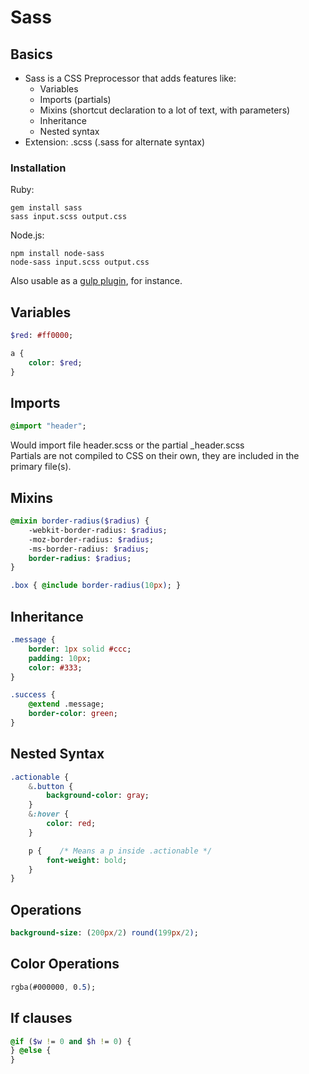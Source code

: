# Sass

## Basics

- Sass is a CSS Preprocessor that adds features like:
  - Variables
  - Imports (partials)
  - Mixins (shortcut declaration to a lot of text, with parameters)
  - Inheritance
  - Nested syntax
- Extension: .scss (.sass for alternate syntax)

### Installation

Ruby:
```
gem install sass
sass input.scss output.css
```

Node.js:
```
npm install node-sass
node-sass input.scss output.css
```

Also usable as a [gulp plugin](https://github.com/dlmanning/gulp-sass), for instance.


## Variables

```sass
$red: #ff0000;

a {
    color: $red;
}
```

## Imports

```sass
@import "header";
```

Would import file header.scss or the partial _header.scss  
Partials are not compiled to CSS on their own, they are included in the primary file(s).

## Mixins

```sass
@mixin border-radius($radius) {
    -webkit-border-radius: $radius;
    -moz-border-radius: $radius;
    -ms-border-radius: $radius;
    border-radius: $radius;
}

.box { @include border-radius(10px); }
```

## Inheritance

```sass
.message {
    border: 1px solid #ccc;
    padding: 10px;
    color: #333;
}

.success {
    @extend .message;
    border-color: green;
}
```

## Nested Syntax

```sass
.actionable {
    &.button {
        background-color: gray;
    }
    &:hover {
        color: red;
    }

    p {    /* Means a p inside .actionable */
        font-weight: bold;
    }
}
```

## Operations

```sass
background-size: (200px/2) round(199px/2);
```

## Color Operations

```sass
rgba(#000000, 0.5);
```

## If clauses

```sass
@if ($w != 0 and $h != 0) {
} @else {
}
```

